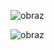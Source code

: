 ![obraz](https://github.com/PanJanke/Sierpinski-Triangle-Fractal/assets/57032626/a5db8b40-c18a-4021-a4d4-b6fc1f7ea045)



![obraz](https://github.com/PanJanke/Sierpinski-Triangle-Fractal/assets/57032626/2f662204-cae0-452a-b655-e99c4a940449)
